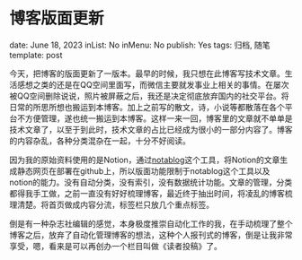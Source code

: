 # 博客版面更新

date: June 18, 2023
inList: No
inMenu: No
publish: Yes
tags: 归档, 随笔
template: post

今天，把博客的版面更新了一版本。最早的时候，我只想在此博客写技术文章。生活感想之类的还是在QQ空间里面写，而微信主要就发事业上相关的事情。在屡次被QQ空间删除说说，照片被屏蔽之后，我还是决定彻底放弃国内的社交平台。将日常的所思所想也搬运到本博客。加上之前写的散文，诗，小说等都散落在各个平台不方便管理，遂也统一搬运到本博客。这样一来一回，博客里的文章就不单单是技术文章了，以至于到此时，技术文章的占比已经成为很小的一部分内容了。博客的内容杂乱，各种分类混杂在一起，十分不好阅读。

因为我的原始资料使用的是Notion，通过[notablog](https://github.com/dragonman225/notablog)这个工具，将Notion的文章生成静态网页在部署在github上，所以版面功能限制于notablog这个工具以及notion的能力。没有自动分类，没有索引，没有数据统计功能。文章的管理，分类都得我手工做，之前一直没有好好梳理博客，最近终于抽出时间，将凌乱的博客梳理清楚。将首页做成内容分流，标签栏只放几个重点标签。

倒是有一种杂志社编辑的感觉，本身极度推崇自动化工作的我，在手动梳理了整个博客之后，放弃了自动化管理博客的想法，这种个人报刊式的博客，倒是让我非常享受，嗯，看来是可以再创办一个栏目叫做《读者投稿》了。
